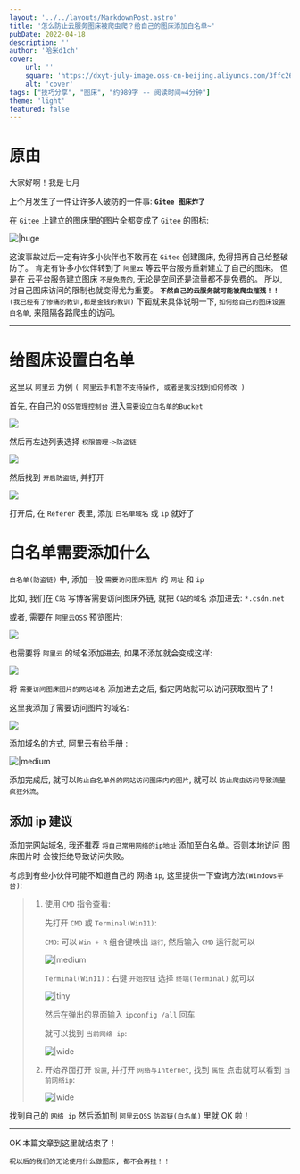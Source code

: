 ```yaml
---
layout: '../../layouts/MarkdownPost.astro'
title: '怎么防止云服务图床被爬虫爬？给自己的图床添加白名单~'
pubDate: 2022-04-18
description: ''
author: '哈米d1ch'
cover:
    url: ''
    square: 'https://dxyt-july-image.oss-cn-beijing.aliyuncs.com/3ffc2687b14840ef87c27e14844d9cfb.webp'
    alt: 'cover'
tags: ["技巧分享", "图床", "约989字 -- 阅读时间≈4分钟"]
theme: 'light'
featured: false
---
```


# 原由

大家好啊！我是七月

上个月发生了一件让许多人破防的一件事: **`Gitee 图床炸了`**

在 `Gitee` 上建立的图床里的图片全都变成了 `Gitee` 的图标: 

![|huge](https://dxyt-july-image.oss-cn-beijing.aliyuncs.com/3ffc2687b14840ef87c27e14844d9cfb.webp)


这波事故过后一定有许多小伙伴也不敢再在 `Gitee` 创建图床, 免得把再自己给整破防了。
肯定有许多小伙伴转到了 `阿里云` 等云平台服务重新建立了自己的图床。
但是在 云平台服务建立图床 `不是免费的`, 无论是空间还是流量都不是免费的。
所以, 对自己图床访问的限制也就变得尤为重要。
 **`不然自己的云服务就可能被爬虫摧残！！`** `(我已经有了惨痛的教训,都是金钱的教训)`
下面就来具体说明一下, `如何给自己的图床设置白名单`, 来阻隔各路爬虫的访问。

---

 # 给图床设置白名单
 这里以 `阿里云` 为例 `( 阿里云手机暂不支持操作, 或者是我没找到如何修改 )`

首先, 在自己的 `OSS管理控制台` 进入`需要设立白名单的Bucket`

![](https://dxyt-july-image.oss-cn-beijing.aliyuncs.com/OSS_1.webp)

然后再左边列表选择 `权限管理->防盗链`

![](https://dxyt-july-image.oss-cn-beijing.aliyuncs.com/OSS_2.webp)

然后找到 `开启防盗链`, 并打开

![](https://dxyt-july-image.oss-cn-beijing.aliyuncs.com/OSS_3.webp)


打开后, 在 `Referer` 表里, 添加 `白名单域名` 或 `ip`  就好了

# 白名单需要添加什么
`白名单(防盗链)` 中, 添加一般 `需要访问图床图片` 的 `网址` 和 `ip`

比如, 我们在 `C站` 写博客需要访问图床外链, 就把 `C站的域名` 添加进去: `*.csdn.net`

或者, 需要在 `阿里云OSS` 预览图片: 

![](https://dxyt-july-image.oss-cn-beijing.aliyuncs.com/cover_OSS.webp)

也需要将 `阿里云` 的域名添加进去, 如果不添加就会变成这样: 

![](https://dxyt-july-image.oss-cn-beijing.aliyuncs.com/cover_OSS_2.webp)

将 `需要访问图床图片的网站域名` 添加进去之后, 指定网站就可以访问获取图片了 !

这里我添加了需要访问图片的域名: 

![](https://dxyt-july-image.oss-cn-beijing.aliyuncs.com/Referer_yuming.webp)

添加域名的方式, 阿里云有给手册 : 

![|medium](https://dxyt-july-image.oss-cn-beijing.aliyuncs.com/For_star.webp)


添加完成后, 就可以`防止白名单外的网站访问图床内的图片`, 就可以 `防止爬虫访问导致流量疯狂外流`。

## 添加 ip 建议
添加完网站域名, 我还推荐 `将自己常用网络的ip地址` 添加至白名单。否则本地访问 图床图片时 会被拒绝导致访问失败。

考虑到有些小伙伴可能不知道自己的 网络 `ip`, 这里提供一下查询方法`(Windows平台)`: 
> 1. 使用 `CMD` 指令查看: 
>
>     先打开 `CMD` 或 `Terminal(Win11)`: 
>
>     `CMD`: 可以 `Win + R` 组合键唤出  `运行`, 然后输入 `CMD` 运行就可以
>
>     ![|medium](https://dxyt-july-image.oss-cn-beijing.aliyuncs.com/run_CMD.webp)
>     
>     `Terminal(Win11)` : 右键 `开始按钮` 选择 `终端(Terminal)` 就可以 
>     
>     ![|tiny](https://dxyt-july-image.oss-cn-beijing.aliyuncs.com/run_Terminal.webp)
>     
>     然后在弹出的界面输入 `ipconfig /all` 回车
>     
>     就可以找到 `当前网络 ip`: 
>     
>     ![ |wide](https://dxyt-july-image.oss-cn-beijing.aliyuncs.com/now_ip_adress.webp)
>     
> 1. 开始界面打开 `设置`, 并打开 `网络与Internet`, 找到 `属性` 点击就可以看到 `当前网络ip`: 
>
>     ![ |wide](https://dxyt-july-image.oss-cn-beijing.aliyuncs.com/now_ip_adress2.webp)
>

找到自己的 `网络 ip` 然后添加到 `阿里云OSS` `防盗链(白名单)` 里就 OK 啦！ 

---

OK 本篇文章到这里就结束了！

`祝以后的我们的无论使用什么做图床, 都不会再挂！！`

